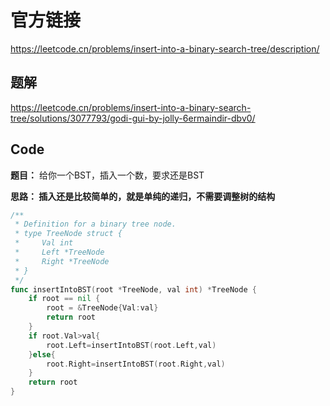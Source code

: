 # 官方链接

https://leetcode.cn/problems/insert-into-a-binary-search-tree/description/

## 题解

https://leetcode.cn/problems/insert-into-a-binary-search-tree/solutions/3077793/godi-gui-by-jolly-6ermaindir-dbv0/



## Code

**题目：**  给你一个BST，插入一个数，要求还是BST

**思路： 插入还是比较简单的，就是单纯的递归，不需要调整树的结构** 

```go
/**
 * Definition for a binary tree node.
 * type TreeNode struct {
 *     Val int
 *     Left *TreeNode
 *     Right *TreeNode
 * }
 */
func insertIntoBST(root *TreeNode, val int) *TreeNode {
    if root == nil {
        root = &TreeNode{Val:val}
        return root
    }
    if root.Val>val{
        root.Left=insertIntoBST(root.Left,val)
    }else{
        root.Right=insertIntoBST(root.Right,val)
    }
    return root
}
```

